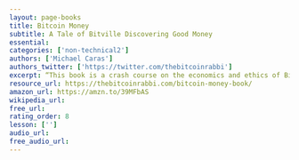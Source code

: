 ```yaml
---
layout: page-books
title: Bitcoin Money
subtitle: A Tale of Bitville Discovering Good Money
essential: 
categories: ['non-technical2']
authors: ['Michael Caras']
authors_twitter: ['https://twitter.com/thebitcoinrabbi']
excerpt: “This book is a crash course on the economics and ethics of Bitcoin and why it is important, conveyed intuitively with easy examples of children playing and exchanging. You really hit it home! “.
resource_url: https://thebitcoinrabbi.com/bitcoin-money-book/
amazon_url: https://amzn.to/39MFbAS
wikipedia_url: 
free_url: 
rating_order: 8
lesson: ['']
audio_url: 
free_audio_url: 
---
```

